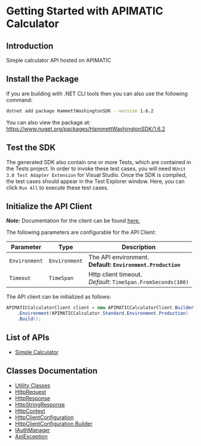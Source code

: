 
# Getting Started with APIMATIC Calculator

## Introduction

Simple calculator API hosted on APIMATIC

## Install the Package

If you are building with .NET CLI tools then you can also use the following command:

```bash
dotnet add package HammettWashingtonSDK --version 1.6.2
```

You can also view the package at:
https://www.nuget.org/packages/HammettWashingtonSDK/1.6.2

## Test the SDK

The generated SDK also contain one or more Tests, which are contained in the Tests project. In order to invoke these test cases, you will need `NUnit 3.0 Test Adapter Extension` for Visual Studio. Once the SDK is complied, the test cases should appear in the Test Explorer window. Here, you can click `Run All` to execute these test cases.

## Initialize the API Client

**_Note:_** Documentation for the client can be found [here.](https://www.github.com/ZahraN444/hammett-washington-dotnet-sdk/tree/1.6.2/doc/client.md)

The following parameters are configurable for the API Client:

| Parameter | Type | Description |
|  --- | --- | --- |
| `Environment` | `Environment` | The API environment. <br> **Default: `Environment.Production`** |
| `Timeout` | `TimeSpan` | Http client timeout.<br>*Default*: `TimeSpan.FromSeconds(100)` |

The API client can be initialized as follows:

```csharp
APIMATICCalculatorClient client = new APIMATICCalculatorClient.Builder()
    .Environment(APIMATICCalculator.Standard.Environment.Production)
    .Build();
```

## List of APIs

* [Simple Calculator](https://www.github.com/ZahraN444/hammett-washington-dotnet-sdk/tree/1.6.2/doc/controllers/simple-calculator.md)

## Classes Documentation

* [Utility Classes](https://www.github.com/ZahraN444/hammett-washington-dotnet-sdk/tree/1.6.2/doc/utility-classes.md)
* [HttpRequest](https://www.github.com/ZahraN444/hammett-washington-dotnet-sdk/tree/1.6.2/doc/http-request.md)
* [HttpResponse](https://www.github.com/ZahraN444/hammett-washington-dotnet-sdk/tree/1.6.2/doc/http-response.md)
* [HttpStringResponse](https://www.github.com/ZahraN444/hammett-washington-dotnet-sdk/tree/1.6.2/doc/http-string-response.md)
* [HttpContext](https://www.github.com/ZahraN444/hammett-washington-dotnet-sdk/tree/1.6.2/doc/http-context.md)
* [HttpClientConfiguration](https://www.github.com/ZahraN444/hammett-washington-dotnet-sdk/tree/1.6.2/doc/http-client-configuration.md)
* [HttpClientConfiguration Builder](https://www.github.com/ZahraN444/hammett-washington-dotnet-sdk/tree/1.6.2/doc/http-client-configuration-builder.md)
* [IAuthManager](https://www.github.com/ZahraN444/hammett-washington-dotnet-sdk/tree/1.6.2/doc/i-auth-manager.md)
* [ApiException](https://www.github.com/ZahraN444/hammett-washington-dotnet-sdk/tree/1.6.2/doc/api-exception.md)

